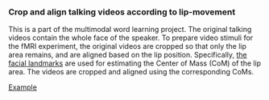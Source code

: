 ### Crop and align talking videos according to lip-movement

This is a part of the multimodal word learning project. The original talking videos contain the whole face of the speaker. To prepare video stimuli for the fMRI experiment, the original videos are cropped so that only the lip area remains, and are aligned based on the lip position. Specifically, [the facial landmarks](https://ibug.doc.ic.ac.uk/resources/300-W/) are used for estimating the Center of Mass (CoM) of the lip area. The videos are cropped and aligned using the corresponding CoMs.

[Example](https://i.imgur.com/vZNngGT.png)
